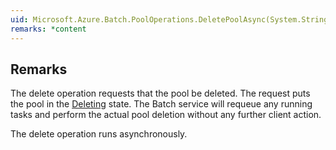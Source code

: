 ```yaml
---  
uid: Microsoft.Azure.Batch.PoolOperations.DeletePoolAsync(System.String,System.Collections.Generic.IEnumerable{Microsoft.Azure.Batch.BatchClientBehavior},System.Threading.CancellationToken)  
remarks: *content  
---  
```

  
## Remarks  
 The delete operation requests that the pool be deleted.  The request puts the pool in the [Deleting](assetId:///T:Microsoft.Azure.Batch.Common.PoolState?qualifyHint=False&autoUpgrade=True) state.             The Batch service will requeue any running tasks and perform the actual pool deletion without any further client action.  
  
 The delete operation runs asynchronously.